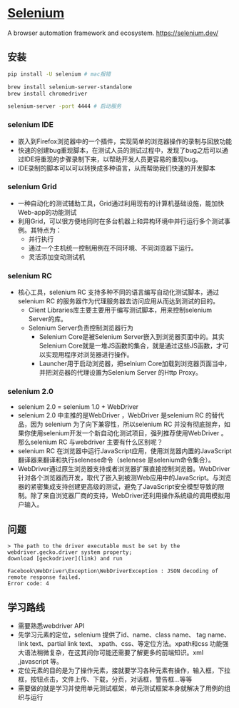# [Selenium](https://github.com/SeleniumHQ/selenium)

A browser automation framework and ecosystem. <https://selenium.dev/>

## 安装

```sh
pip install -U selenium # mac报错

brew install selenium-server-standalone
brew install chromedriver

selenium-server -port 4444 # 启动服务
```

### selenium IDE

* 嵌入到Firefox浏览器中的一个插件，实现简单的浏览器操作的录制与回放功能
* 快速的创建bug重现脚本，在测试人员的测试过程中，发现了bug之后可以通过IDE将重现的步骤录制下来，以帮助开发人员更容易的重现bug。
* IDE录制的脚本可以可以转换成多种语言，从而帮助我们快速的开发脚本

### selenium Grid

* 一种自动化的测试辅助工具，Grid通过利用现有的计算机基础设施，能加快Web-app的功能测试
* 利用Grid，可以很方便地同时在多台机器上和异构环境中并行运行多个测试事例。其特点为：
  + 并行执行
  + 通过一个主机统一控制用例在不同环境、不同浏览器下运行。
  + 灵活添加变动测试机

### selenium RC

* 核心工具，selenium RC 支持多种不同的语言编写自动化测试脚本，通过selenium RC 的服务器作为代理服务器去访问应用从而达到测试的目的。
  - Client Libraries库主要主要用于编写测试脚本，用来控制selenium Server的库。
  - Selenium Server负责控制浏览器行为
    + Selenium Core是被Selenium Server嵌入到浏览器页面中的。其实Selenium Core就是一堆JS函数的集合，就是通过这些JS函数，才可以实现用程序对浏览器进行操作。
    + Launcher用于启动浏览器，把selnium Core加载到浏览器页面当中，并把浏览器的代理设置为Selenium Server 的Http Proxy。

### selenium 2.0

* selenium 2.0 = selenium 1.0 + WebDriver
* selenium 2.0 中主推的是WebDriver ，WebDriver 是selenium RC 的替代品，因为 selenium 为了向下兼容性，所以selenium RC 并没有彻底抛弃，如果你使用selenium开发一个新自动化测试项目，强列推荐使用WebDriver 。那么selenium RC 与webdriver 主要有什么区别呢？
* selenium RC 在浏览器中运行JavaScript应用，使用浏览器内置的JavaScript 翻译器来翻译和执行selenese命令（selenese 是selenium命令集合）。
* WebDriver通过原生浏览器支持或者浏览器扩展直接控制浏览器。WebDriver针对各个浏览器而开发，取代了嵌入到被测Web应用中的JavaScript。与浏览器的紧密集成支持创建更高级的测试，避免了JavaScript安全模型导致的限制。除了来自浏览器厂商的支持，WebDriver还利用操作系统级的调用模拟用户输入。

## 问题

```
> The path to the driver executable must be set by the webdriver.gecko.driver system property;
download [geckodriver](link) and run

Facebook\WebDriver\Exception\WebDriverException : JSON decoding of remote response failed.
Error code: 4
```

## 学习路线

* 需要熟悉webdriver API
* 先学习元素的定位，selenium 提供了id、name、class name、 tag name、link text、partial link text、 xpath、css、等定位方法。xpath和css 功能强大语法稍微复杂，在这其间你可能还需要了解更多的前端知识。xml ,javascript 等。
* 定位元素的目的是为了操作元素，接就要学习各种元素有操作，输入框，下拉框，按钮点击，文件上传、下载，分页，对话框，警告框...等等
* 需要做的就是学习并使用单元测试框架，单元测试框架本身就解决了用例的组织与运行
